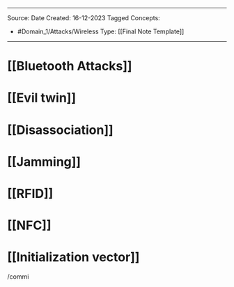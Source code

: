 - - -
Source:
Date Created:  16-12-2023
Tagged Concepts:
- #Domain_1/Attacks/Wireless 
Type: [[Final Note Template]]
- - - 

# [[Bluetooth Attacks]]
# [[Evil twin]]
# [[Disassociation]]
# [[Jamming]]
# [[RFID]]
# [[NFC]]
# [[Initialization vector]]

/commi